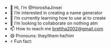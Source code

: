 - 👋 Hi, I’m @HoroshaJinsei
- 👀 I’m interested in creating a name generator
- 🌱 I’m currently learning how to use ai to create
- 💞️ I’m looking to collaborate on nothing atm
- 📫 How to reach me brettha2002@gmail.com
- 😄 Pronouns: they/them he/him
- ⚡ Fun fact: 

<!---
HoroshaJinsei/HoroshaJinsei is a ✨ special ✨ repository because its `README.md` (this file) appears on your GitHub profile.
You can click the Preview link to take a look at your changes.
--->
